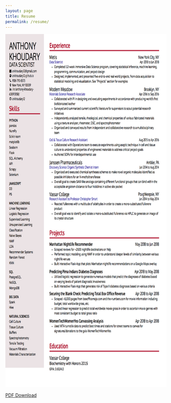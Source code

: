 ```yaml
---
layout: page
title: Resume
permalink: /resume/
---
```

<img src="/assets/docs/ak_resume_2018.png" alt="Me" style="width: 850; height:1100px"/>

[PDF Download](/assets/docs/ak_resume_2018.pdf)
